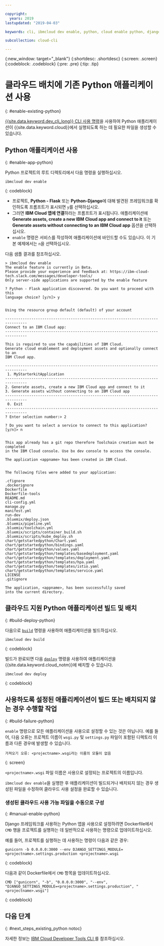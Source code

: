```yaml
---

copyright:
  years: 2019
lastupdated: "2019-04-03"

keywords: cli, ibmcloud dev enable, python, cloud enable python, django, deploy python, build python, python debug, python troubleshoot, python cloud help

subcollection: cloud-cli

---
```


{:new_window: target="_blank"}
{:shortdesc: .shortdesc}
{:screen: .screen}
{:codeblock: .codeblock}
{:pre: .pre}
{:tip: .tip}

# 클라우드 배치에 기존 Python 애플리케이션 사용
{: #enable-existing-python}

[{{site.data.keyword.dev_cli_long}} CLI 사용 명령](/docs/cli/idt?topic=cloud-cli-idt-cli#enable)을 사용하여 Python 애플리케이션이 {{site.data.keyword.cloud}}에서 실행되도록 하는 데 필요한 파일을 생성할 수 있습니다.

## Python 애플리케이션 사용
{: #enable-app-python}

Python 프로젝트의 루트 디렉토리에서 다음 명령을 실행하십시오.
```
ibmcloud dev enable
```
{: codeblock}

* 프로젝트, **Python - Flask** 또는 **Python-Django**에 대해 발견된 프레임워크를 확인하도록 프롬프트가 표시되면 `y`를 선택하십시오. 
* 그러면 **IBM Cloud 앱에 연결**하라는 프롬프트가 표시됩니다. 애플리케이션에 **Generate assets, create a new IBM Cloud app and connect to it** 또는 **Generate assets without connecting to an IBM Cloud app** 옵션을 선택하십시오.
* `enable` 명령은 서비스를 작성하여 애플리케이션에 바인드할 수도 있습니다. 이 기본 예제에서는 `n`을 선택하십시오.

다음 샘플 결과를 참조하십시오.
```
> ibmcloud dev enable
The enable feature is currently in Beta.
Please provide your experience and feedback at: https://ibm-cloud-tech.slack.com/messages/developer-tools/
Only server-side applications are supported by the enable feature

? Python - Flask application discovered. Do you want to proceed with this
language choice? [y/n]> y


Using the resource group default (default) of your account

--------------------------------------------------------------------------------
Connect to an IBM Cloud app:
--------------------------------------------------------------------------------

This is required to use the capabilities of IBM Cloud.
Generate cloud enablement and deployment assets and optionally connect to an
IBM Cloud app.

--------------------------------------------------------------------------------
 1. MyStarterkitApplication
--------------------------------------------------------------------------------
2. Generate assets, create a new IBM Cloud app and connect to it
3. Generate assets without connecting to an IBM Cloud app
--------------------------------------------------------------------------------
 0. Exit
--------------------------------------------------------------------------------
? Enter selection number:> 2

? Do you want to select a service to connect to this application? [y/n]> n


This app already has a git repo therefore Toolchain creation must be completed
in the IBM Cloud console. Use bx dev console to access the console.

The application <appname> has been created in IBM Cloud.


The following files were added to your application:

.cfignore
.dockerignore
Dockerfile
Dockerfile-tools
README.md
cli-config.yml
manage.py
manifest.yml
run-dev
.bluemix/deploy.json
.bluemix/pipeline.yml
.bluemix/toolchain.yml
.bluemix/scripts/container_build.sh
.bluemix/scripts/kube_deploy.sh
chart/getstartedpython/Chart.yaml
chart/getstartedpython/bindings.yaml
chart/getstartedpython/values.yaml
chart/getstartedpython/templates/basedeployment.yaml
chart/getstartedpython/templates/deployment.yaml
chart/getstartedpython/templates/hpa.yaml
chart/getstartedpython/templates/istio.yaml
chart/getstartedpython/templates/service.yaml
LICENSE
.gitignore

The application, <appname>, has been successfully saved
into the current directory.
```

## 클라우드 지원 Python 애플리케이션 빌드 및 배치
{: #build-deploy-python}

다음으로 [`build`](/docs/cli/idt?topic=cloud-cli-idt-cli#build) 명령을 사용하여 애플리케이션을 빌드하십시오.
```
ibmcloud dev build
```
{: codeblock}

빌드가 완료되면 다음 [`deploy`](/docs/cli/idt?topic=cloud-cli-idt-cli#deploy) 명령을 사용하여 애플리케이션을 {{site.data.keyword.cloud_notm}}에 배치할 수 있습니다.
```
ibmcloud dev deploy
```
{: codeblock}

## 사용하도록 설정된 애플리케이션이 빌드 또는 배치되지 않는 경우 수행할 작업
{: #build-failure-python}

`enable` 명령으로 모든 애플리케이션을 사용으로 설정할 수 있는 것은 아닙니다. 예를 들어, 다음 오류는 프로젝트 이름이 `wsgi.py` 및 `settings.py` 파일이 포함된 디렉토리 이름과 다른 경우에 발생할 수 있습니다.
```
가져오기 오류: <projectname>.wsgi라는 이름의 모듈이 없음
```
{: screen}

`<projectname>.wsgi` 파일 이름은 사용으로 설정되는 프로젝트의 이름입니다.

`ibmcloud dev enable`을 실행한 후 애플리케이션이 빌드되거나 배치되지 않는 경우 생성된 파일을 수정하여 클라우드 사용 설정을 완료할 수 있습니다.

### 생성된 클라우드 사용 가능 파일을 수동으로 구성
{: #manual-enable-python}

Django 프레임워크를 사용하는 Python 앱을 사용으로 설정하려면 Dockerfile에서 `CMD` 행을 프로젝트를 실행하는 데 일반적으로 사용하는 명령으로 업데이트하십시오.

예를 들어, 프로젝트를 실행하는 데 사용하는 명령이 다음과 같은 경우:
```
gunicorn -b 0.0.0.0:3000 --env DJANGO_SETTINGS_MODULE=<projectname>.settings.production <projectname>.wsgi
```
{: codeblock}

다음과 같이 Dockerfile에서 `CMD` 항목을 업데이트하십시오.
```
CMD ["gunicorn", "-b", "0.0.0.0:3000", "--env", "DJANGO_SETTINGS_MODULE=<projectname>.settings.production", "<projectname>.wsgi"]
```
{: codeblock}

## 다음 단계
{: #next_steps_existing_python notoc}

자세한 정보는 [IBM Cloud Developer Tools CLI ](/docs/cli/idt?topic=cloud-cli-idt-cli#idt-cli)를 참조하십시오.
